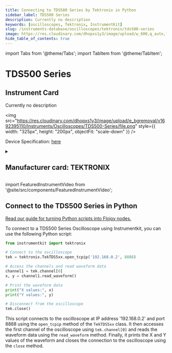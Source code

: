 ```yaml
---
title: Connecting to TDS500 Series by Tektronix in Python
sidebar_label: TDS500 Series
description: Currently no description
keywords: [oscilloscopes, Tektronix, InstrumentKit]
slug: /instruments-database/oscilloscopes/tektronix/tds500-series
image: https://res.cloudinary.com/dhopxs1y3/image/upload/w_600,q_auto,f_auto/e_bgremoval/v1692395110/Instruments/Oscilloscopes/TDS500-Series/file.jpg
hide_table_of_contents: true
---
```


import Tabs from '@theme/Tabs';
import TabItem from '@theme/TabItem';

# TDS500 Series

## Instrument Card

<div className="flex">

<div>

Currently no description

</div>

<img src="https://res.cloudinary.com/dhopxs1y3/image/upload/e_bgremoval/v1692395110/Instruments/Oscilloscopes/TDS500-Series/file.png" style={{ width: "325px", height: "200px", objectFit: "scale-down" }} />

</div>

<div className="flex text-center">

<p>Device Specification: <a target="\_blank" href="/instruments-database/all-instruments/">here</a></p>

</div>

<details style={{ marginTop: "15px"}}>
<summary><h2>Manufacturer card: TEKTRONIX</h2></summary>

<img src="https://res.cloudinary.com/dhopxs1y3/image/upload/v1692806108/Instruments/Vendor%20Logos/Tektronix.png" style={{ width: "100%", height: "170px",objectFit: "scale-down" }} />

Tektronix, Inc., historically widely known as Tek, is an American company best known for manufacturing test and measurement devices such as [oscilloscopes](https://en.wikipedia.org/wiki/Oscilloscope), [logic analyzers](https://en.wikipedia.org/wiki/Logic_analyzer), and video and mobile test protocol equipment.

<ul>
  <li>Headquarters: USA</li>
  <li>Yearly Revenue (millions, USD): 5800.0</li>
  <li>Vendor Website: <a href="https://www.tek.com/en">here</a></li>
</ul>
</details>

import FeaturedInstrumentVideo from '@site/src/components/FeaturedInstrumentVideo';

<FeaturedInstrumentVideo category='OSCILLOSCOPES' manufacturer='TEKTRONIX'></FeaturedInstrumentVideo>


## Connect to the TDS500 Series in Python

[Read our guide for turning Python scripts into Flojoy nodes.](https://docs.flojoy.ai/custom-nodes/creating-custom-node/)
<Tabs>

<TabItem value="Flojoy" label="Flojoy" className="flojoy-instrument-tabs">

<NodeCardCollection category='OSCILLOSCOPES' manufacturer='TEKTRONIX'></NodeCardCollection>

</TabItem>
<TabItem value="InstrumentKit" label="InstrumentKit">

To connect to a TDS500 Series Oscilloscope using Instrumentkit, you can use the following Python script:

```python
from instrumentkit import tektronix

# Connect to the oscilloscope
tek = tektronix.TekTDS5xx.open_tcpip('192.168.0.2', 8888)

# Access the channels and read waveform data
channel1 = tek.channel[0]
x, y = channel1.read_waveform()

# Print the waveform data
print("X values:", x)
print("Y values:", y)

# Disconnect from the oscilloscope
tek.close()
```

This script connects to the oscilloscope at IP address '192.168.0.2' and port 8888 using the `open_tcpip` method of the `TekTDS5xx` class. It then accesses the first channel of the oscilloscope using `tek.channel[0]` and reads the waveform data using the `read_waveform` method. Finally, it prints the X and Y values of the waveform and closes the connection to the oscilloscope using the `close` method.

</TabItem>
</Tabs>
